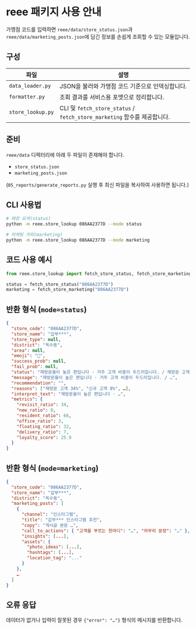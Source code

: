 # reee 패키지 사용 안내

가맹점 코드를 입력하면 `reee/data/store_status.json`과
`reee/data/marketing_posts.json`에 담긴 정보를 손쉽게 조회할 수 있는 모듈입니다.

## 구성

| 파일 | 설명 |
| --- | --- |
| `data_loader.py` | JSON을 불러와 가맹점 코드 기준으로 인덱싱합니다. |
| `formatter.py` | 조회 결과를 서비스용 포맷으로 정리합니다. |
| `store_lookup.py` | CLI 및 `fetch_store_status` / `fetch_store_marketing` 함수를 제공합니다. |

## 준비

`reee/data` 디렉터리에 아래 두 파일이 존재해야 합니다.

* `store_status.json`
* `marketing_posts.json`

(`05_reports/generate_reports.py` 실행 후 최신 파일을 복사하여 사용하면 됩니다.)

## CLI 사용법

```bash
# 매장 요약(status)
python -m reee.store_lookup 086AA2377D --mode status

# 마케팅 카피(marketing)
python -m reee.store_lookup 086AA2377D --mode marketing
```

## 코드 사용 예시

```python
from reee.store_lookup import fetch_store_status, fetch_store_marketing

status = fetch_store_status("086AA2377D")
marketing = fetch_store_marketing("086AA2377D")
```

## 반환 형식 (`mode=status`)

```json
{
  "store_code": "086AA2377D",
  "store_name": "갑부***",
  "store_type": null,
  "district": "옥수동",
  "area": null,
  "emoji": "🏪",
  "success_prob": null,
  "fail_prob": null,
  "status": "재방문율이 높은 편입니다 · 거주 고객 비중이 두드러집니다. / 재방문 고객 34% / 신규 고객 8% / …",
  "message": "재방문율이 높은 편입니다 · 거주 고객 비중이 두드러집니다. / …",
  "recommendation": "",
  "reasons": ["재방문 고객 34%", "신규 고객 8%", …],
  "interpret_text": "재방문율이 높은 편입니다 · …",
  "metrics": {
    "revisit_ratio": 34,
    "new_ratio": 8,
    "resident_ratio": 66,
    "office_ratio": 3,
    "floating_ratio": 32,
    "delivery_ratio": 7,
    "loyalty_score": 25.9
  }
}
```

## 반환 형식 (`mode=marketing`)

```json
{
  "store_code": "086AA2377D",
  "store_name": "갑부***",
  "district": "옥수동",
  "marketing_posts": [
    {
      "channel": "인스타그램",
      "title": "갑부*** 인스타그램 추천",
      "copy": "게시글 본문 …",
      "call_to_actions": { "고객을 부르는 한마디": "…", "마무리 문장": "…" },
      "insights": [...],
      "assets": {
        "photo_ideas": [...],
        "hashtags": [...],
        "location_tag": "..."
      }
    },
    …
  ]
}
```

## 오류 응답

데이터가 없거나 입력이 잘못된 경우 `{"error": "…"}`
형식의 메시지를 반환합니다.
